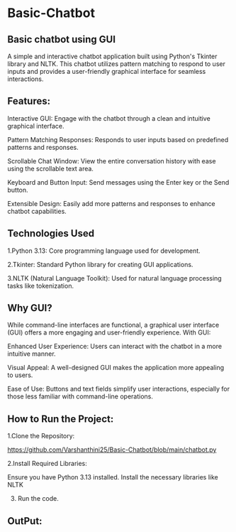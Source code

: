 # Basic-Chatbot

## Basic chatbot using GUI

A simple and interactive chatbot application built using Python's Tkinter library and NLTK. This chatbot utilizes pattern matching to respond to user inputs and provides a user-friendly graphical interface for seamless interactions.

## Features:

Interactive GUI: Engage with the chatbot through a clean and intuitive graphical interface.

Pattern Matching Responses: Responds to user inputs based on predefined patterns and responses.

Scrollable Chat Window: View the entire conversation history with ease using the scrollable text area.

Keyboard and Button Input: Send messages using the Enter key or the Send button.

Extensible Design: Easily add more patterns and responses to enhance chatbot capabilities.

## Technologies Used

1.Python 3.13: Core programming language used for development.

2.Tkinter: Standard Python library for creating GUI applications.

3.NLTK (Natural Language Toolkit): Used for natural language processing tasks like tokenization.

## Why GUI?

While command-line interfaces are functional, a graphical user interface (GUI) offers a more engaging and user-friendly experience. With GUI:

Enhanced User Experience: Users can interact with the chatbot in a more intuitive manner.

Visual Appeal: A well-designed GUI makes the application more appealing to users.

Ease of Use: Buttons and text fields simplify user interactions, especially for those less familiar with command-line operations.

## How to Run the Project:

1.Clone the Repository:

https://github.com/Varshanthini25/Basic-Chatbot/blob/main/chatbot.py

2.Install Required Libraries:

Ensure you have Python 3.13 installed.
Install the necessary libraries like NLTK

3. Run the code.


## OutPut:




